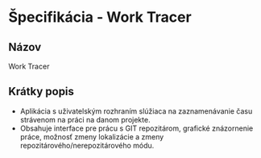 # Špecifikácia - Work Tracer

## Názov

Work Tracer

## Krátky popis

- Aplikácia s uživatelským rozhraním slúžiaca na zaznamenávanie času strávenom na práci na danom projekte. 
- Obsahuje interface pre prácu s GIT repozitárom, grafické znázornenie práce, možnosť zmeny lokalizácie a zmeny repozitárového/nerepozitárového módu.

##